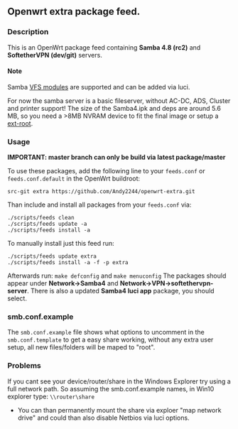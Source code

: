 ## Openwrt extra package feed.

### Description

This is an OpenWrt package feed containing **Samba 4.8 (rc2)** and **SoftetherVPN (dev/git)** servers.

#### Note
Samba [VFS modules](https://wiki.samba.org/index.php/Virtual_File_System_Modules) are supported and can be added via luci.

For now the samba server is a basic fileserver, without AC-DC, ADS, Cluster and printer support!
The size of the Samba4.ipk and deps are around 5.6 MB, so you need a >8MB NVRAM device to fit the final image or setup a [ext-root](https://lede-project.org/docs/user-guide/extroot_configuration).

### Usage
**IMPORTANT: master branch can only be build via latest package/master**

To use these packages, add the following line to your ```feeds.conf``` or ```feeds.conf.default``` in the OpenWrt buildroot:

```src-git extra https://github.com/Andy2244/openwrt-extra.git```

Than include and install all packages from your ```feeds.conf``` via:
```
./scripts/feeds clean
./scripts/feeds update -a
./scripts/feeds install -a
```
To manually install just this feed run:
```
./scripts/feeds update extra
./scripts/feeds install -a -f -p extra
```

Afterwards run: 
```make defconfig``` and ```make menuconfig```
The packages should appear under **Network->Samba4** and **Network->VPN->softethervpn-server**. There is also a updated **Samba4 luci app** package, you should select.


### smb.conf.example

The ```smb.conf.example``` file shows what options to uncomment in the ```smb.conf.template``` to get a easy share working, without any extra user setup, all new files/folders will be maped to "root".

### Problems

If you cant see your device/router/share in the Windows Explorer try using a full network path.
So assuming the smb.conf.example names, in Win10 explorer type: ```\\router\share```
* You can than permanently mount the share via exploer "map network drive" and could than also disable Netbios via luci options.
